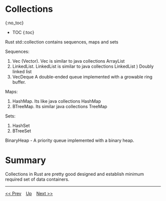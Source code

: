 # Collections
{:no_toc}

* TOC
{:toc}

Rust std::collection contains sequences, maps and sets

Sequences: 
1. Vec (Vector). Vec is similar to java collections ArrayList
2. LinkedList. LinkedList is similar to java collections LinkedList ) Doubly linked list
3. VecDeque A double-ended queue implemented with a growable ring buffer.  

Maps:
1. HashMap. Its like java collections HashMap
2. BTreeMap. Its similar java collections TreeMap

Sets:
1. HashSet
2. BTreeSet

BinaryHeap - A priority queue implemented with a binary heap.

# Summary
Collections in Rust are pretty good designed and establish minimum required set of data containers.

---
[<< Prev](../day2/cargo.md) &ensp; [Up](../index.md) &ensp; [Next >>]()  
